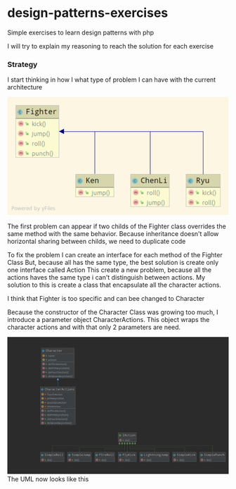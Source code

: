 # design-patterns-exercises

Simple exercises to learn design patterns with php


I will try to explain my reasoning to reach the solution for each exercise

### Strategy 

I start thinking in how I what type of problem I can have with the current architecture

![](docs/strategy-unsolved.png)

The first problem can appear if two childs of the Fighter class overrides the same method with the same behavior.
Because inheritance doesn't allow horizontal sharing between childs, we need to duplicate code

To fix the problem I can create an interface for each method of the Fighter Class
But, because all has the same type, the best solution is create only one interface called Action
This create a new problem, because all the actions haves the same type i can't distinguish between actions. 
My solution to this is create a class that encapsulate all the character actions. 


I think that Fighter is too specific and can bee changed to Character

Because the constructor of the Character Class was growing too much, I introduce a parameter object CharacterActions. 
This object wraps the character actions and with that only 2 parameters are need.

![](docs/strategy-solved.png)
The UML now looks like this
